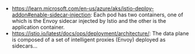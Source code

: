 - https://learn.microsoft.com/en-us/azure/aks/istio-deploy-addon#enable-sidecar-injection: Each pod has two containers, one of which is the Envoy sidecar injected by Istio and the other is the application container.
- https://istio.io/latest/docs/ops/deployment/architecture/: The data plane is composed of a set of intelligent proxies (Envoy) deployed as sidecars...
